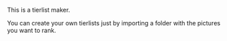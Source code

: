 This is a tierlist maker. 

You can create your own tierlists just by importing a folder with the pictures you want to rank.
